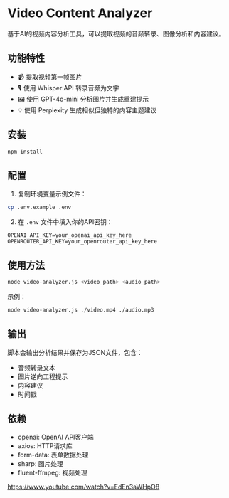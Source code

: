 # Video Content Analyzer

基于AI的视频内容分析工具，可以提取视频的音频转录、图像分析和内容建议。

## 功能特性

- 📹 提取视频第一帧图片
- 🎙️ 使用 Whisper API 转录音频为文字
- 🖼️ 使用 GPT-4o-mini 分析图片并生成重建提示
- 💡 使用 Perplexity 生成相似但独特的内容主题建议

## 安装

```bash
npm install
```

## 配置

1. 复制环境变量示例文件：
```bash
cp .env.example .env
```

2. 在 `.env` 文件中填入你的API密钥：
```
OPENAI_API_KEY=your_openai_api_key_here
OPENROUTER_API_KEY=your_openrouter_api_key_here
```

## 使用方法

```bash
node video-analyzer.js <video_path> <audio_path>
```

示例：
```bash
node video-analyzer.js ./video.mp4 ./audio.mp3
```

## 输出

脚本会输出分析结果并保存为JSON文件，包含：
- 音频转录文本
- 图片逆向工程提示
- 内容建议
- 时间戳

## 依赖

- openai: OpenAI API客户端
- axios: HTTP请求库
- form-data: 表单数据处理
- sharp: 图片处理
- fluent-ffmpeg: 视频处理

https://www.youtube.com/watch?v=EdEn3aWHpO8